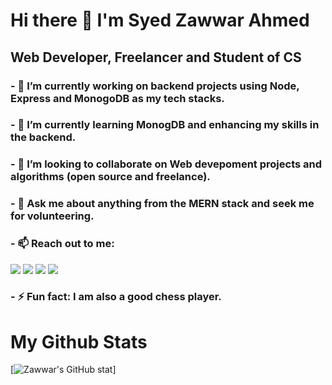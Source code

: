 # Hi there 👋 I'm Syed Zawwar Ahmed
## Web Developer, Freelancer and Student of CS

### - 🔭 I’m currently working on backend projects using Node, Express and MonogoDB as my tech stacks.
### - 🌱 I’m currently learning MonogDB and enhancing my skills in the backend.
### - 👯 I’m looking to collaborate on Web devepoment projects and algorithms (open source and freelance).
### - 💬 Ask me about anything from the MERN stack and seek me for volunteering.
### - 📫 Reach out to me: 
<a href="https://www.linkedin.com/in/syed-zawwar-ahmed-b7345a1b8/" target="_blank"><img src="https://img.icons8.com/color/48/000000/linkedin.png"/></a>
<a href="https://www.facebook.com/zawwar.ahmed.3/" target="_blank"><img src="https://img.icons8.com/color/48/000000/facebook-new.png"/></a>
<a href="https://twitter.com/SyedZawwarAhmed" target="_blank"><img src="https://img.icons8.com/color/48/000000/twitter--v2.png"/></a>
<a href="https://www.instagram.com/zawwarahmed/" target="_blank"><img src="https://img.icons8.com/color/48/000000/instagram-new--v1.png"/></a>
### - ⚡ Fun fact: I am also a good chess player.

# My Github Stats
[![Zawwar's GitHub stat](https://github-readme-stats.vercel.app/api?username=SyedZawwarAhmed)]
